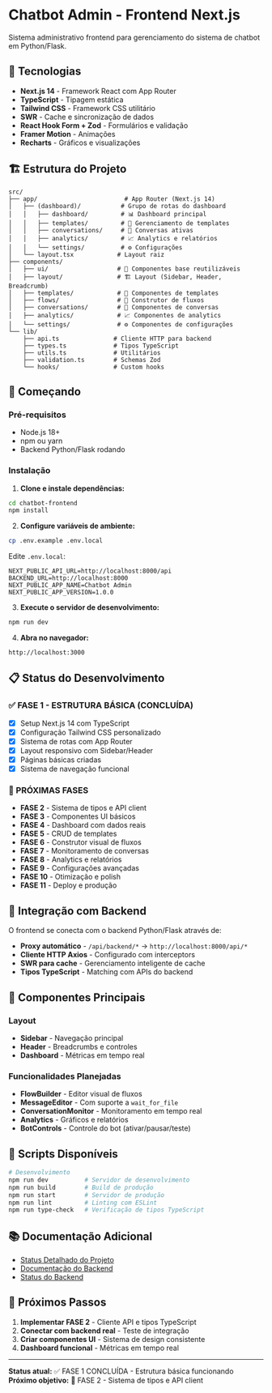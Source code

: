 # Chatbot Admin - Frontend Next.js

Sistema administrativo frontend para gerenciamento do sistema de chatbot em Python/Flask.

## 🚀 Tecnologias

- **Next.js 14** - Framework React com App Router
- **TypeScript** - Tipagem estática
- **Tailwind CSS** - Framework CSS utilitário
- **SWR** - Cache e sincronização de dados
- **React Hook Form + Zod** - Formulários e validação
- **Framer Motion** - Animações
- **Recharts** - Gráficos e visualizações

## 🏗️ Estrutura do Projeto

```
src/
├── app/                        # App Router (Next.js 14)
│   ├── (dashboard)/           # Grupo de rotas do dashboard
│   │   ├── dashboard/         # 📊 Dashboard principal
│   │   ├── templates/         # 📄 Gerenciamento de templates
│   │   ├── conversations/     # 💬 Conversas ativas
│   │   ├── analytics/         # 📈 Analytics e relatórios
│   │   └── settings/          # ⚙️ Configurações
│   └── layout.tsx            # Layout raiz
├── components/
│   ├── ui/                   # 🎨 Componentes base reutilizáveis
│   ├── layout/               # 🏗️ Layout (Sidebar, Header, Breadcrumb)
│   ├── templates/            # 📄 Componentes de templates
│   ├── flows/                # 🔀 Construtor de fluxos
│   ├── conversations/        # 💬 Componentes de conversas
│   ├── analytics/            # 📈 Componentes de analytics
│   └── settings/             # ⚙️ Componentes de configurações
└── lib/
    ├── api.ts               # Cliente HTTP para backend
    ├── types.ts             # Tipos TypeScript
    ├── utils.ts             # Utilitários
    ├── validation.ts        # Schemas Zod
    └── hooks/               # Custom hooks
```

## 🚀 Começando

### Pré-requisitos

- Node.js 18+
- npm ou yarn
- Backend Python/Flask rodando

### Instalação

1. **Clone e instale dependências:**
```bash
cd chatbot-frontend
npm install
```

2. **Configure variáveis de ambiente:**
```bash
cp .env.example .env.local
```

Edite `.env.local`:
```env
NEXT_PUBLIC_API_URL=http://localhost:8000/api
BACKEND_URL=http://localhost:8000
NEXT_PUBLIC_APP_NAME=Chatbot Admin
NEXT_PUBLIC_APP_VERSION=1.0.0
```

3. **Execute o servidor de desenvolvimento:**
```bash
npm run dev
```

4. **Abra no navegador:**
```
http://localhost:3000
```

## 📋 Status do Desenvolvimento

### ✅ FASE 1 - ESTRUTURA BÁSICA (CONCLUÍDA)
- [x] Setup Next.js 14 com TypeScript
- [x] Configuração Tailwind CSS personalizado
- [x] Sistema de rotas com App Router
- [x] Layout responsivo com Sidebar/Header
- [x] Páginas básicas criadas
- [x] Sistema de navegação funcional

### 🔄 PRÓXIMAS FASES
- **FASE 2** - Sistema de tipos e API client
- **FASE 3** - Componentes UI básicos
- **FASE 4** - Dashboard com dados reais
- **FASE 5** - CRUD de templates
- **FASE 6** - Construtor visual de fluxos
- **FASE 7** - Monitoramento de conversas
- **FASE 8** - Analytics e relatórios
- **FASE 9** - Configurações avançadas
- **FASE 10** - Otimização e polish
- **FASE 11** - Deploy e produção

## 🔗 Integração com Backend

O frontend se conecta com o backend Python/Flask através de:

- **Proxy automático** - `/api/backend/*` → `http://localhost:8000/api/*`
- **Cliente HTTP Axios** - Configurado com interceptors
- **SWR para cache** - Gerenciamento inteligente de cache
- **Tipos TypeScript** - Matching com APIs do backend

## 🎨 Componentes Principais

### Layout
- **Sidebar** - Navegação principal
- **Header** - Breadcrumbs e controles
- **Dashboard** - Métricas em tempo real

### Funcionalidades Planejadas
- **FlowBuilder** - Editor visual de fluxos
- **MessageEditor** - Com suporte a `wait_for_file`
- **ConversationMonitor** - Monitoramento em tempo real
- **Analytics** - Gráficos e relatórios
- **BotControls** - Controle do bot (ativar/pausar/teste)

## 🔧 Scripts Disponíveis

```bash
# Desenvolvimento
npm run dev          # Servidor de desenvolvimento
npm run build        # Build de produção
npm run start        # Servidor de produção
npm run lint         # Linting com ESLint
npm run type-check   # Verificação de tipos TypeScript
```

## 📚 Documentação Adicional

- [Status Detalhado do Projeto](../projeto_chatbot_frontend_status.md)
- [Documentação do Backend](../chatbot_documentation.md)
- [Status do Backend](../projeto_chatbot_status.md)

## 🎯 Próximos Passos

1. **Implementar FASE 2** - Cliente API e tipos TypeScript
2. **Conectar com backend real** - Teste de integração
3. **Criar componentes UI** - Sistema de design consistente
4. **Dashboard funcional** - Métricas em tempo real

---

**Status atual:** ✅ FASE 1 CONCLUÍDA - Estrutura básica funcionando
**Próximo objetivo:** 🎯 FASE 2 - Sistema de tipos e API client

